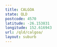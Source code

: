```yaml
---
title: CALGOA
state: QLD
postcode: 4570
latitude: -26.153831
longitude: 152.616943
url: /qld/calgoa/
layout: suburb
---
```

